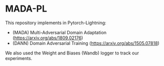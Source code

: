 # MADA-PL

This repository implements in Pytorch-Lightning:
  * (MADA) Multi-Adversarial Domain Adaptation (https://arxiv.org/abs/1809.02176) 
  * (DANN) Domain Adversarial Training (https://arxiv.org/abs/1505.07818) 

We also used the Weight and Biases (Wandb) logger to track our experiments.

